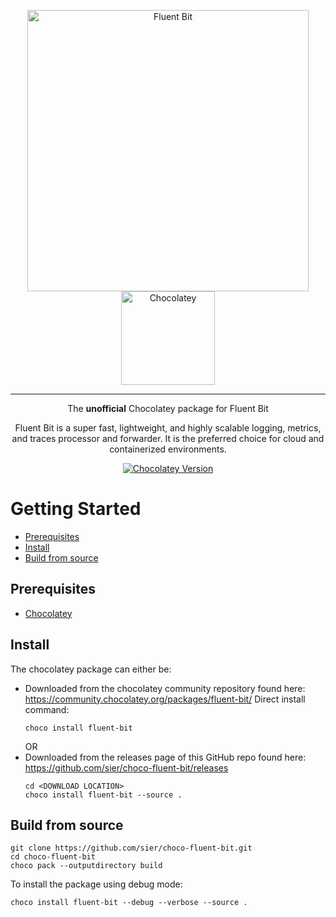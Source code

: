 <p align="center">
	<picture>
		<a href="https://fluentbit.io"><img src="https://fluentbit.io/images/footer-logo.svg" alt="Fluent Bit" width="450"></a>
	</picture>
	<picture>
		<a href="https://community.chocolatey.org/packages/fluent-bit/"> <img src="https://chocolatey.org/assets/images/global-shared/logo-square.svg" alt="Chocolatey" width="150"> </a>
	</picture>
</p>

<hr>
<p align="center">The <b>unofficial</b> Chocolatey package for Fluent Bit</p>
<p align="center">Fluent Bit is a super fast, lightweight, and highly scalable logging, metrics, and traces processor and forwarder. It is the preferred choice for cloud and containerized environments.</p>
<p align="center">
  <a href="https://community.chocolatey.org/packages/fluent-bit"><img alt="Chocolatey Version" src="https://img.shields.io/chocolatey/v/fluent-bit"></a>
</p>



# Getting Started

- [Prerequisites](#prerequisites)
- [Install](#install)
- [Build from source](#build-from-source)

## Prerequisites

- [Chocolatey](https://chocolatey.org/install)

## Install

The chocolatey package can either be:
* Downloaded from the chocolatey community repository found here: https://community.chocolatey.org/packages/fluent-bit/
  Direct install command:
  ```
  choco install fluent-bit
  ```
  OR
* Downloaded from the releases page of this GitHub repo found here: https://github.com/sier/choco-fluent-bit/releases
  ```
  cd <DOWNLOAD LOCATION>
  choco install fluent-bit --source .
  ```


## Build from source

```
git clone https://github.com/sier/choco-fluent-bit.git
cd choco-fluent-bit
choco pack --outputdirectory build
```

To install the package using debug mode:
```
choco install fluent-bit --debug --verbose --source .
```
